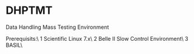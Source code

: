 # DHPTMT

Data Handling Mass Testing Environment

Prerequisits:\\
1 Scientific Linux 7.x\\
2 Belle II Slow Control Environment\\
3 BASIL\\


